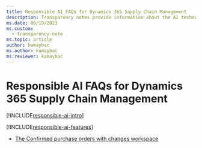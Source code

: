 ```yaml
---
title: Responsible AI FAQs for Dynamics 365 Supply Chain Management
description: Transparency notes provide information about the AI technology that's used in Microsoft Dynamics 365 Supply Chain Management. They include key considerations and details about how the AI is used, how it was tested and evaluated, and any specific limitations.
ms.date: 06/19/2023
ms.custom: 
  - transparency-note
ms.topic: article
author: kamaybac
ms.author: kamaybac
ms.reviewer: kamaybac
---
```


# Responsible AI FAQs for Dynamics 365 Supply Chain Management

[!INCLUDE[responsible-ai-intro](../includes/responsible-ai-intro.md)]

[!INCLUDE[responsible-ai-features](../includes/responsible-ai-features.md)]

- [The Confirmed purchase orders with changes workspace](faq-confirmed-po-changes.md)
